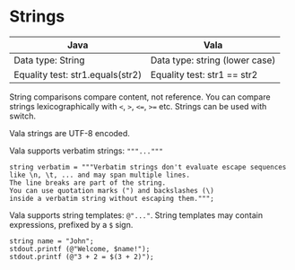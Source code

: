 # Strings

| Java                             | Vala                           |
| -------------------------------- | ------------------------------ |
| Data type: String                | Data type: string (lower case) |
| Equality test: str1.equals(str2) | Equality test: str1 == str2    |

String comparisons compare content, not reference. You can compare
strings lexicographically with `<`, `>`, `<=`, `>=` etc. Strings can be
used with switch.

Vala strings are UTF-8 encoded.

Vala supports verbatim strings: `"""..."""`

```vala
string verbatim = """Verbatim strings don't evaluate escape sequences
like \n, \t, ... and may span multiple lines.
The line breaks are part of the string.
You can use quotation marks (") and backslashes (\)
inside a verbatim string without escaping them.""";
```

Vala supports string templates: `@"..."`. String templates may contain
expressions, prefixed by a `$` sign.

```vala
string name = "John";
stdout.printf (@"Welcome, $name!");
stdout.printf (@"3 + 2 = $(3 + 2)");
```
